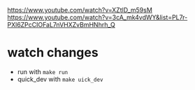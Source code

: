 https://www.youtube.com/watch?v=XZtlD_m59sM
https://www.youtube.com/watch?v=3cA_mk4vdWY&list=PL7r-PXl6ZPcCIOFaL7nVHXZvBmHNhrh_Q

# watch changes

- run with `make run`
- quick_dev with `make uick_dev`

